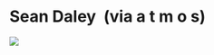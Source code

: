 <!--
id: 34685479
link: http://tumblr.atmos.org/post/34685479/sean-daley-via-a-t-m-o-s
slug: sean-daley-via-a-t-m-o-s
date: Tue May 13 2008 11:08:53 GMT-0700 (PDT)
publish: 2008-05-013
tags: 
title: Sean Daley  (via a t m o s)
-->


Sean Daley  (via a t m o s)
===========================

![](http://24.media.tumblr.com/ZyX8Upfyn8yci8a4jik6B1X4_500.jpg)

